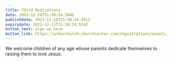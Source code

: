 ```yaml
---
title: Child Dedications
date: 2023-12-10T21:50:24.544Z
publishdate: 2023-11-16T21:50:24.561Z
expirydate: 2023-12-11T21:50:24.574Z
button_text: sign up here
button_link: https://arborchurch.churchcenter.com/registrations/events/2033830
---
```

We welcome children of any age whose parents dedicate themselves to raising them to love Jesus.